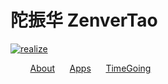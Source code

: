 # 陀振华 ZenverTao

[![realize](https://xsa.vercel.app/realize.png)](https://xsa.vercel.app)

&nbsp;&nbsp;&nbsp;&nbsp;&nbsp;&nbsp;&nbsp; [About](https://zenver.notion.site/e445f977c95c4a0b82606b24897a74a0) &nbsp;&nbsp;&nbsp;&nbsp; [Apps](https://zenver.notion.site/My-Picks-App-38b3bfc3e5ef42ac889e1c5f5d645f20) &nbsp;&nbsp;&nbsp;&nbsp; [TimeGoing](https://github.com/goldenlove/TimeGoes-Mac) &nbsp;&nbsp;
